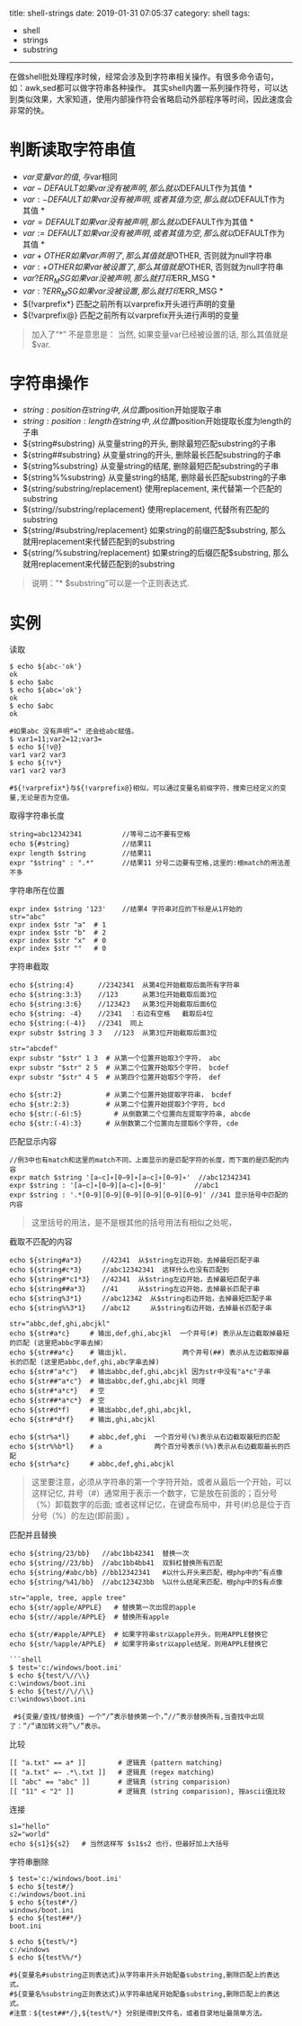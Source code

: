 title: shell-strings
date: 2019-01-31 07:05:37
category: shell
tags: 
  - shell
  - strings
  - substring
---

在做shell批处理程序时候，经常会涉及到字符串相关操作。有很多命令语句，如：awk,sed都可以做字符串各种操作。 其实shell内置一系列操作符号，可以达到类似效果，大家知道，使用内部操作符会省略启动外部程序等时间，因此速度会非常的快。

<!-- more -->

# 判断读取字符串值
- ${var}    变量var的值, 与$var相同
- ${var-DEFAULT}    如果var没有被声明, 那么就以$DEFAULT作为其值 *
- ${var:-DEFAULT}    如果var没有被声明, 或者其值为空, 那么就以$DEFAULT作为其值 *
- ${var=DEFAULT}    如果var没有被声明, 那么就以$DEFAULT作为其值 *
- ${var:=DEFAULT}    如果var没有被声明, 或者其值为空, 那么就以$DEFAULT作为其值 *
- ${var+OTHER}    如果var声明了, 那么其值就是$OTHER, 否则就为null字符串
- ${var:+OTHER}    如果var被设置了, 那么其值就是$OTHER, 否则就为null字符串
- ${var?ERR_MSG}    如果var没被声明, 那么就打印$ERR_MSG *
- ${var:?ERR_MSG}    如果var没被设置, 那么就打印$ERR_MSG *
- ${!varprefix*}    匹配之前所有以varprefix开头进行声明的变量
- ${!varprefix@}    匹配之前所有以varprefix开头进行声明的变量

> 加入了“*”  不是意思是： 当然, 如果变量var已经被设置的话, 那么其值就是$var.

# 字符串操作
- ${string:position}    在string中, 从位置$position开始提取子串
- ${string:position:length}    在string中, 从位置$position开始提取长度为length的子串
- ${string#substring}    从变量string的开头, 删除最短匹配substring的子串
- ${string##substring}    从变量string的开头, 删除最长匹配substring的子串
- ${string%substring}    从变量string的结尾, 删除最短匹配substring的子串
- ${string%%substring}    从变量string的结尾, 删除最长匹配substring的子串
- ${string/substring/replacement}    使用replacement, 来代替第一个匹配的substring
- ${string//substring/replacement}    使用replacement, 代替所有匹配的substring
- ${string/#substring/replacement}    如果string的前缀匹配$substring, 那么就用replacement来代替匹配到的substring
- ${string/%substring/replacement}    如果string的后缀匹配$substring, 那么就用replacement来代替匹配到的substring

> 说明："* $substring”可以是一个正则表达式.

# 实例
读取
```shell
$ echo ${abc-'ok'}  
ok  
$ echo $abc  
$ echo ${abc='ok'}  
ok  
$ echo $abc  
ok  
  
#如果abc 没有声明“=" 还会给abc赋值。  
$ var1=11;var2=12;var3=  
$ echo ${!v@}             
var1 var2 var3  
$ echo ${!v*}  
var1 var2 var3  

#${!varprefix*}与${!varprefix@}相似，可以通过变量名前缀字符，搜索已经定义的变量,无论是否为空值。

```

取得字符串长度
```shell
string=abc12342341          //等号二边不要有空格  
echo ${#string}             //结果11  
expr length $string         //结果11  
expr "$string" : ".*"       //结果11 分号二边要有空格,这里的:根match的用法差不多  
```

字符串所在位置
```shell
expr index $string '123'    //结果4 字符串对应的下标是从1开始的
str="abc"  
expr index $str "a"  # 1  
expr index $str "b"  # 2  
expr index $str "x"  # 0  
expr index $str ""   # 0  
```

字符串截取
```shell
echo ${string:4}      //2342341  从第4位开始截取后面所有字符串    
echo ${string:3:3}    //123      从第3位开始截取后面3位    
echo ${string:3:6}    //123423   从第3位开始截取后面6位    
echo ${string: -4}    //2341  ：右边有空格   截取后4位    
echo ${string:(-4)}   //2341  同上    
expr substr $string 3 3   //123  从第3位开始截取后面3位 

str="abcdef"  
expr substr "$str" 1 3  # 从第一个位置开始取3个字符， abc  
expr substr "$str" 2 5  # 从第二个位置开始取5个字符， bcdef   
expr substr "$str" 4 5  # 从第四个位置开始取5个字符， def  
  
echo ${str:2}           # 从第二个位置开始提取字符串， bcdef  
echo ${str:2:3}         # 从第二个位置开始提取3个字符, bcd  
echo ${str:(-6):5}        # 从倒数第二个位置向左提取字符串, abcde  
echo ${str:(-4):3}      # 从倒数第二个位置向左提取6个字符, cde  
```

匹配显示内容
```shell
//例3中也有match和这里的match不同，上面显示的是匹配字符的长度，而下面的是匹配的内容    
expr match $string '[a−c]∗[0−9]∗[a−c]∗[0−9]∗'  //abc12342341    
expr $string : '[a−c]∗[0−9][a−c]∗[0−9]'       //abc1    
expr $string : '.*[0−9][0−9][0−9][0−9][0−9][0−9]' //341 显示括号中匹配的内容    
 ```

> 这里括号的用法，是不是根其他的括号用法有相似之处呢，

 

截取不匹配的内容
```shell
echo ${string#a*3}     //42341  从$string左边开始，去掉最短匹配子串    
echo ${string#c*3}     //abc12342341  这样什么也没有匹配到    
echo ${string#*c1*3}   //42341  从$string左边开始，去掉最短匹配子串    
echo ${string##a*3}    //41     从$string左边开始，去掉最长匹配子串    
echo ${string%3*1}     //abc12342  从$string右边开始，去掉最短匹配子串    
echo ${string%%3*1}    //abc12     从$string右边开始，去掉最长匹配子串    
```

```shell  
str="abbc,def,ghi,abcjkl"  
echo ${str#a*c}     # 输出,def,ghi,abcjkl  一个井号(#) 表示从左边截取掉最短的匹配 (这里把abbc字串去掉）  
echo ${str##a*c}    # 输出jkl，             两个井号(##) 表示从左边截取掉最长的匹配 (这里把abbc,def,ghi,abc字串去掉)  
echo ${str#"a*c"}   # 输出abbc,def,ghi,abcjkl 因为str中没有"a*c"子串  
echo ${str##"a*c"}  # 输出abbc,def,ghi,abcjkl 同理  
echo ${str#*a*c*}   # 空  
echo ${str##*a*c*}  # 空  
echo ${str#d*f)     # 输出abbc,def,ghi,abcjkl,   
echo ${str#*d*f}    # 输出,ghi,abcjkl     
  
echo ${str%a*l}     # abbc,def,ghi  一个百分号(%)表示从右边截取最短的匹配   
echo ${str%%b*l}    # a             两个百分号表示(%%)表示从右边截取最长的匹配  
echo ${str%a*c}     # abbc,def,ghi,abcjkl    
 ```
> 这里要注意，必须从字符串的第一个字符开始，或者从最后一个开始，可以这样记忆, 井号（#）通常用于表示一个数字，它是放在前面的；百分号（%）卸载数字的后面; 或者这样记忆，在键盘布局中，井号(#)总是位于百分号（%）的左边(即前面)  。

 

匹配并且替换

```shell
echo ${string/23/bb}   //abc1bb42341  替换一次    
echo ${string//23/bb}  //abc1bb4bb41  双斜杠替换所有匹配    
echo ${string/#abc/bb} //bb12342341   #以什么开头来匹配，根php中的^有点像    
echo ${string/%41/bb}  //abc123423bb  %以什么结尾来匹配，根php中的$有点像   
 ```

```shell 
str="apple, tree, apple tree"  
echo ${str/apple/APPLE}   # 替换第一次出现的apple  
echo ${str//apple/APPLE}  # 替换所有apple  
  
echo ${str/#apple/APPLE}  # 如果字符串str以apple开头，则用APPLE替换它  
echo ${str/%apple/APPLE}  # 如果字符串str以apple结尾，则用APPLE替换它  
 
```shell  
$ test='c:/windows/boot.ini'  
$ echo ${test/\//\\}  
c:\windows/boot.ini  
$ echo ${test//\//\\}  
c:\windows\boot.ini  

 #${变量/查找/替换值} 一个“/”表示替换第一个，”//”表示替换所有,当查找中出现了：”/”请加转义符”\/”表示。  
```
 
比较

```shell  
[[ "a.txt" == a* ]]        # 逻辑真 (pattern matching)  
[[ "a.txt" =~ .*\.txt ]]   # 逻辑真 (regex matching)  
[[ "abc" == "abc" ]]       # 逻辑真 (string comparision)   
[[ "11" < "2" ]]           # 逻辑真 (string comparision), 按ascii值比较  
```

连接

```shell 
s1="hello"  
s2="world"  
echo ${s1}${s2}   # 当然这样写 $s1$s2 也行，但最好加上大括号  
 ```

字符串删除
```shell
$ test='c:/windows/boot.ini'  
$ echo ${test#/}  
c:/windows/boot.ini  
$ echo ${test#*/}  
windows/boot.ini  
$ echo ${test##*/}  
boot.ini  
  
$ echo ${test%/*} 
c:/windows 
$ echo ${test%%/*} 

#${变量名#substring正则表达式}从字符串开头开始配备substring,删除匹配上的表达式。 
#${变量名%substring正则表达式}从字符串结尾开始配备substring,删除匹配上的表达式。 
#注意：${test##*/},${test%/*} 分别是得到文件名，或者目录地址最简单方法。   
```



